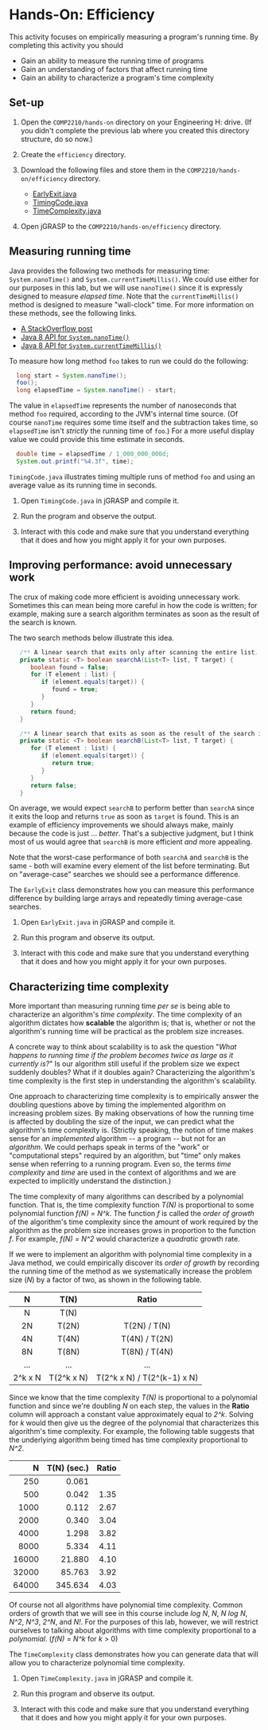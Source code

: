 <!---
   Description of the Hands-On: Efficiency activity.

   @author     Dean Hendrix (dh@auburn.edu)
   @version    2016-08-30
-->

# Hands-On: Efficiency

This activity focuses on empirically measuring a program's running time. By completing this activity you should

- Gain an ability to measure the running time of programs
- Gain an understanding of factors that affect running time
- Gain an ability to characterize a program's time complexity


## Set-up

1. Open the `COMP2210/hands-on` directory on your Engineering H: drive. (If you didn't complete the previous lab where you created this directory structure, do so now.)

1. Create the `efficiency` directory.

1. Download the following files and store them in the `COMP2210/hands-on/efficiency` directory.

   - [EarlyExit.java](src/EarlyExit.java)
   - [TimingCode.java](src/TimingCode.java)
   - [TimeComplexity.java](src/TimeComplexity.java)

1. Open jGRASP to the `COMP2210/hands-on/efficiency` directory.


## Measuring running time

Java provides the following two methods for measuring time: `System.nanoTime()` and `System.currentTimeMillis()`. We could use either for our purposes in this lab, but we will use `nanoTime()` since it is expressly designed to measure *elapsed time*. Note that the `currentTimeMillis()` method is designed to measure "wall-clock" time. For more information on these methods, see the following links.

- [A StackOverflow post](http://stackoverflow.com/questions/351565/system-currenttimemillis-vs-system-nanotime)
- [Java 8 API for `System.nanoTime()`](https://docs.oracle.com/javase/8/docs/api/java/lang/System.html#nanoTime--)
- [Java 8 API for `System.currentTimeMillis()`](https://docs.oracle.com/javase/8/docs/api/java/lang/System.html#currentTimeMillis--)

To measure how long method `foo` takes to run we could do the following:

```java
  long start = System.nanoTime();
  foo();
  long elapsedTime = System.nanoTime() - start;
```

The value in `elapsedTime` represents the number of nanoseconds that method `foo` required, according to the JVM's internal time source. (Of course `nanoTime` requires some time itself and the subtraction takes time, so `elapsedTime` isn't *strictly* the running time of `foo`.) For a more useful display value we could provide this time estimate in seconds.

```java
  double time = elapsedTime / 1_000_000_000d;
  System.out.printf("%4.3f", time);
```

`TimingCode.java` illustrates timing multiple runs of method `foo` and using an average value as its running time in seconds.

1. Open `TimingCode.java` in jGRASP and compile it.

1. Run the program and observe the output.

1. Interact with this code and make sure that you understand everything that it does and how you might apply it for your own purposes.


## Improving performance: avoid unnecessary work

The crux of making code more efficient is avoiding unnecessary work. Sometimes this can mean being more careful in how the code is written; for example, making sure a search algorithm terminates as soon as the result of the search is known.

The two search methods below illustrate this idea.

```java
   /** A linear search that exits only after scanning the entire list. */
   private static <T> boolean searchA(List<T> list, T target) {
      boolean found = false;
      for (T element : list) {
         if (element.equals(target)) {
            found = true;
         }
      }
      return found;
   }

   /** A linear search that exits as soon as the result of the search is known. */
   private static <T> boolean searchB(List<T> list, T target) {
      for (T element : list) {
         if (element.equals(target)) {
            return true;
         }
      }
      return false;
   }
```

On average, we would expect `searchB` to perform better than `searchA` since it exits the loop and returns `true` as soon as `target` is found. This is an example of efficiency improvements we should always make, mainly because the code is just ... *better*. That's a subjective judgment, but I think most of us would agree that `searchB` is more efficient *and* more appealing.

Note that the worst-case performance of both `searchA` and `searchB` is the same - both will examine every element of the list before terminating. But on "average-case" searches we should see a performance difference.

The `EarlyExit` class demonstrates how you can measure this performance difference by building large arrays and repeatedly timing average-case searches.

1. Open `EarlyExit.java` in jGRASP and compile it.

1. Run this program and observe its output.

1. Interact with this code and make sure that you understand everything that it does and how you might apply it for your own purposes.


## Characterizing time complexity

More important than measuring running time *per se* is being able to characterize an algorithm's *time complexity*. The time complexity of an algorithm dictates how **scalable** the algorithm is; that is, whether or not the algorithm's running time will be practical as the problem size increases.

A concrete way to think about scalability is to ask the question "*What happens to running time if the problem becomes twice as large as it currently is?*" Is our algorithm still useful if the problem size we expect suddenly doubles? What if it doubles again? Characterizing the algorithm's time complexity is the first step in understanding the algorithm's scalability.

One approach to characterizing time complexity is to empirically answer the doubling questions above by timing the implemented algorithm on increasing problem sizes. By making observations of how the running time is affected by doubling the size of the input, we can predict what the algorithm's time complexity is. (Strictly speaking, the notion of time makes sense for an *implemented* algorithm -- a program -- but not for an *algorithm*. We could perhaps speak in terms of the "work" or "computational steps" required by an algorithm, but "time" only makes sense when referring to a running program. Even so, the terms *time complexity* and *time* are used in the context of algorithms and we are expected to implicitly understand the distinction.)

The time complexity of many algorithms can described by a polynomial function. That is, the time complexity function *T(N)* is proportional to some polynomial function *f(N) = N^k*. The function *f* is called the *order of growth* of the algorithm's time complexity since the amount of work required by the algorithm as the problem size increases grows in proportion to the function *f*. For example, *f(N) = N^2* would characterize a *quadratic* growth rate.

If we were to implement an algorithm with polynomial time complexity in a Java method, we could empirically discover its *order of growth* by recording the running time of the method as we systematically increase the problem size (*N*) by a factor of two, as shown in the following table.

| **N**   | **T(N)**    | **Ratio**       |
| :---:   | :---:       | :---:           |
| N       | T(N)        |                 |
| 2N      | T(2N)       | T(2N) / T(N)    |
| 4N      | T(4N)       | T(4N) / T(2N)   |
| 8N      | T(8N)       | T(8N) / T(4N)   |
| ...     | ...         | ...             |
| 2^k x N | T(2^k x N)  | T(2^k x N) / T(2^(k-1) x N) |

Since we know that the time complexity *T(N)* is proportional to a polynomial function and since we're doubling *N* on each step, the values in the **Ratio** column will approach a constant value approximately equal to *2^k*. Solving for *k* would then give us the degree of the polynomial that characterizes this algorithm's time complexity. For example, the following table suggests that the underlying algorithm being timed has time complexity proportional to *N^2*.

| **N** |     **T(N)** (sec.) |    **Ratio**    |
|  ---: |     -------------:  |    ---------:   |
|   250 |              0.061  |                 |
|   500 |              0.042  |          1.35   |
|  1000 |              0.112  |          2.67   |
|  2000 |              0.340  |          3.04   |
|  4000 |              1.298  |          3.82   |
|  8000 |              5.334  |          4.11   |
| 16000 |             21.880  |          4.10   |
| 32000 |             85.763  |          3.92   |
| 64000 |            345.634  |          4.03   |

Of course not all algorithms have polynomial time complexity. Common orders of growth that we will see in this course include *log N*, *N*, *N log N*, *N^2*, *N^3*, *2^N*, and *N!*. For the purposes of this lab, however, we will restrict ourselves to talking about algorithms with time complexity proportional to a *polynomial*. (*f(N) = N^k* for *k* > 0)


The `TimeComplexity` class demonstrates how you can generate data that will allow you to characterize polynomial time complexity.

1. Open `TimeComplexity.java` in jGRASP and compile it.

1. Run this program and observe its output.

1. Interact with this code and make sure that you understand everything that it does and how you might apply it for your own purposes.

